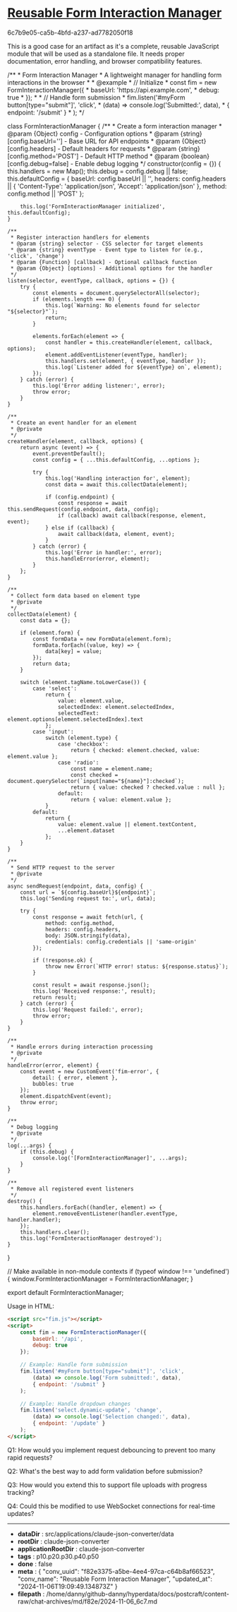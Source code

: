 # [Reusable Form Interaction Manager](https://claude.ai/chat/f82e3375-a5be-4ee4-97ca-c64b8af66523)

6c7b9e05-ca5b-4bfd-a237-ad7782050f18

 <antThinking>This is a good case for an artifact as it's a complete, reusable JavaScript module that will be used as a standalone file. It needs proper documentation, error handling, and browser compatibility features.</antThinking>

<antArtifact identifier="form-interaction-manager" type="application/vnd.ant.code" language="javascript" title="Form Interaction Manager">
/**
 * Form Interaction Manager
 * A lightweight manager for handling form interactions in the browser
 * 
 * @example
 * // Initialize
 * const fim = new FormInteractionManager({
 *   baseUrl: 'https://api.example.com',
 *   debug: true
 * });
 * 
 * // Handle form submission
 * fim.listen('#myForm button[type="submit"]', 'click', 
 *   (data) => console.log('Submitted:', data),
 *   { endpoint: '/submit' }
 * );
 */

class FormInteractionManager {
    /**
     * Create a form interaction manager
     * @param {Object} config - Configuration options
     * @param {string} [config.baseUrl=''] - Base URL for API endpoints
     * @param {Object} [config.headers] - Default headers for requests
     * @param {string} [config.method='POST'] - Default HTTP method
     * @param {boolean} [config.debug=false] - Enable debug logging
     */
    constructor(config = {}) {
        this.handlers = new Map();
        this.debug = config.debug || false;
        this.defaultConfig = {
            baseUrl: config.baseUrl || '',
            headers: config.headers || {
                'Content-Type': 'application/json',
                'Accept': 'application/json'
            },
            method: config.method || 'POST'
        };
        
        this.log('FormInteractionManager initialized', this.defaultConfig);
    }

    /**
     * Register interaction handlers for elements
     * @param {string} selector - CSS selector for target elements
     * @param {string} eventType - Event type to listen for (e.g., 'click', 'change')
     * @param {Function} [callback] - Optional callback function
     * @param {Object} [options] - Additional options for the handler
     */
    listen(selector, eventType, callback, options = {}) {
        try {
            const elements = document.querySelectorAll(selector);
            if (elements.length === 0) {
                this.log(`Warning: No elements found for selector "${selector}"`);
                return;
            }

            elements.forEach(element => {
                const handler = this.createHandler(element, callback, options);
                element.addEventListener(eventType, handler);
                this.handlers.set(element, { eventType, handler });
                this.log(`Listener added for ${eventType} on`, element);
            });
        } catch (error) {
            this.log('Error adding listener:', error);
            throw error;
        }
    }

    /**
     * Create an event handler for an element
     * @private
     */
    createHandler(element, callback, options) {
        return async (event) => {
            event.preventDefault();
            const config = { ...this.defaultConfig, ...options };
            
            try {
                this.log('Handling interaction for', element);
                const data = await this.collectData(element);
                
                if (config.endpoint) {
                    const response = await this.sendRequest(config.endpoint, data, config);
                    if (callback) await callback(response, element, event);
                } else if (callback) {
                    await callback(data, element, event);
                }
            } catch (error) {
                this.log('Error in handler:', error);
                this.handleError(error, element);
            }
        };
    }

    /**
     * Collect form data based on element type
     * @private
     */
    collectData(element) {
        const data = {};
        
        if (element.form) {
            const formData = new FormData(element.form);
            formData.forEach((value, key) => {
                data[key] = value;
            });
            return data;
        }

        switch (element.tagName.toLowerCase()) {
            case 'select':
                return {
                    value: element.value,
                    selectedIndex: element.selectedIndex,
                    selectedText: element.options[element.selectedIndex].text
                };
            case 'input':
                switch (element.type) {
                    case 'checkbox':
                        return { checked: element.checked, value: element.value };
                    case 'radio':
                        const name = element.name;
                        const checked = document.querySelector(`input[name="${name}"]:checked`);
                        return { value: checked ? checked.value : null };
                    default:
                        return { value: element.value };
                }
            default:
                return { 
                    value: element.value || element.textContent,
                    ...element.dataset 
                };
        }
    }

    /**
     * Send HTTP request to the server
     * @private
     */
    async sendRequest(endpoint, data, config) {
        const url = `${config.baseUrl}${endpoint}`;
        this.log('Sending request to:', url, data);

        try {
            const response = await fetch(url, {
                method: config.method,
                headers: config.headers,
                body: JSON.stringify(data),
                credentials: config.credentials || 'same-origin'
            });

            if (!response.ok) {
                throw new Error(`HTTP error! status: ${response.status}`);
            }

            const result = await response.json();
            this.log('Received response:', result);
            return result;
        } catch (error) {
            this.log('Request failed:', error);
            throw error;
        }
    }

    /**
     * Handle errors during interaction processing
     * @private
     */
    handleError(error, element) {
        const event = new CustomEvent('fim-error', {
            detail: { error, element },
            bubbles: true
        });
        element.dispatchEvent(event);
        throw error;
    }

    /**
     * Debug logging
     * @private
     */
    log(...args) {
        if (this.debug) {
            console.log('[FormInteractionManager]', ...args);
        }
    }

    /**
     * Remove all registered event listeners
     */
    destroy() {
        this.handlers.forEach((handler, element) => {
            element.removeEventListener(handler.eventType, handler.handler);
        });
        this.handlers.clear();
        this.log('FormInteractionManager destroyed');
    }
}

// Make available in non-module contexts
if (typeof window !== 'undefined') {
    window.FormInteractionManager = FormInteractionManager;
}

export default FormInteractionManager;
</antArtifact>

Usage in HTML:
```html
<script src="fim.js"></script>
<script>
    const fim = new FormInteractionManager({
        baseUrl: '/api',
        debug: true
    });

    // Example: Handle form submission
    fim.listen('#myForm button[type="submit"]', 'click', 
        (data) => console.log('Form submitted:', data),
        { endpoint: '/submit' }
    );

    // Example: Handle dropdown changes
    fim.listen('select.dynamic-update', 'change', 
        (data) => console.log('Selection changed:', data),
        { endpoint: '/update' }
    );
</script>
```

Q1: How would you implement request debouncing to prevent too many rapid requests?

Q2: What's the best way to add form validation before submission?

Q3: How would you extend this to support file uploads with progress tracking?

Q4: Could this be modified to use WebSocket connections for real-time updates?

---

* **dataDir** : src/applications/claude-json-converter/data
* **rootDir** : claude-json-converter
* **applicationRootDir** : claude-json-converter
* **tags** : p10.p20.p30.p40.p50
* **done** : false
* **meta** : {
  "conv_uuid": "f82e3375-a5be-4ee4-97ca-c64b8af66523",
  "conv_name": "Reusable Form Interaction Manager",
  "updated_at": "2024-11-06T19:09:49.134873Z"
}
* **filepath** : /home/danny/github-danny/hyperdata/docs/postcraft/content-raw/chat-archives/md/f82e/2024-11-06_6c7.md
